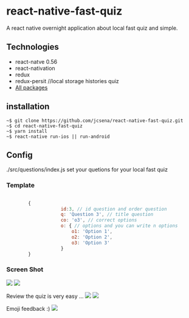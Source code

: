 # react-native-fast-quiz
A react native overnight application about local fast quiz and simple.


## Technologies
* react-natve 0.56
* react-nativation
* redux 
* redux-persit //local storage histories quiz
* [All packages](https://github.com/jcsena/react-native-fast-quiz/blob/master/package.json)


## installation

```console
~$ git clone https://github.com/jcsena/react-native-fast-quiz.git
~$ cd react-native-fast-quiz
~$ yarn install
~$ react-native run-ios || run-android
```

## Config 

./src/questions/index.js set your quetions for your local fast quiz

### Template
```js

        {
                    id:3, // id question and order question
                    q: 'Question 3', // title question
                    co: 'o3', // correct options
                    o: { // options and you can write n options
                        o1: 'Option 1',
                        o2: 'Option 2',
                        o3: 'Option 3'
                    }
        }

```

### Screen Shot

![](https://github.com/jcsena/react-native-fast-quiz/blob/master/screenshot/edash.png?raw=true) ![](https://github.com/jcsena/react-native-fast-quiz/blob/master/screenshot/qn.png?raw=true) 

Review the quiz is very easy ...
![](https://github.com/jcsena/react-native-fast-quiz/blob/master/screenshot/fs.png?raw=true) ![](https://github.com/jcsena/react-native-fast-quiz/blob/master/screenshot/rq.png?raw=true) 

Emoji feedback :)
![](https://github.com/jcsena/react-native-fast-quiz/blob/master/screenshot/dash.png?raw=true)